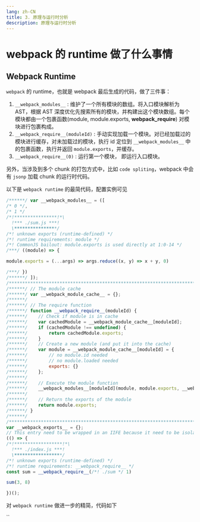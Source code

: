 ```yaml
---
lang: zh-CN
title: 3. 原理与运行时分析
description: 原理与运行时分析
---
```


# webpack 的 runtime 做了什么事情

## Webpack Runtime

`webpack` 的 runtime，也就是 webpack 最后生成的代码，做了三件事：

1. `__webpack_modules__` : 维护了一个所有模块的数组。将入口模块解析为 AST，根据 AST 深度优化先搜索所有的模块，并构建出这个模块数组。每个模块都由一个包裹函数(module, module.exports, __webpack_require__) 对模块进行包裹构成。
2. `__webpack_require__(moduleId)` : 手动实现加载一个模块。对已经加载过的模块进行缓存，对未加载过的模块，执行 id 定位到 `__webpack_modules__` 中的包裹函数，执行并返回 `module.exports`，并缓存。
3. `__webpack_require__(0)` : 运行第一个模块， 即运行入口模块。

另外，当涉及到多个 chunk 的打包方式中，比如 `code spliting`，webpack 中会有 `jsonp` 加载 chunk 的运行时代码。

以下是 `webpack runtime` 的最简代码，配置实例可见

```js
/******/ var __webpack_modules__ = ([
/* 0 */,
/* 1 */
/*!****************!*\
  !*** ./sum.js ***!
  \****************/
/*! unknown exports (runtime-defined) */
/*! runtime requirements: module */
/*! CommonJS bailout: module.exports is used directly at 1:0-14 */
/***/ ((module) => {

module.exports = (...args) => args.reduce((x, y) => x + y, 0)

/***/ })
/******/ ]);
/************************************************************************/
/******/ // The module cache
/******/ var __webpack_module_cache__ = {};
/******/ 
/******/ // The require function
/******/ function __webpack_require__(moduleId) {
/******/ 	// Check if module is in cache
/******/ 	var cachedModule = __webpack_module_cache__[moduleId];
/******/ 	if (cachedModule !== undefined) {
/******/ 		return cachedModule.exports;
/******/ 	}
/******/ 	// Create a new module (and put it into the cache)
/******/ 	var module = __webpack_module_cache__[moduleId] = {
/******/ 		// no module.id needed
/******/ 		// no module.loaded needed
/******/ 		exports: {}
/******/ 	};
/******/ 
/******/ 	// Execute the module function
/******/ 	__webpack_modules__[moduleId](module, module.exports, __webpack_require__);
/******/ 
/******/ 	// Return the exports of the module
/******/ 	return module.exports;
/******/ }
/******/ 
/************************************************************************/
var __webpack_exports__ = {};
// This entry need to be wrapped in an IIFE because it need to be isolated against other modules in the chunk.
(() => {
/*!******************!*\
  !*** ./index.js ***!
  \******************/
/*! unknown exports (runtime-defined) */
/*! runtime requirements: __webpack_require__ */
const sum = __webpack_require__(/*! ./sum */ 1)

sum(3, 8)

})();
```

对 `webpack runtime` 做进一步的精简，代码如下

``
